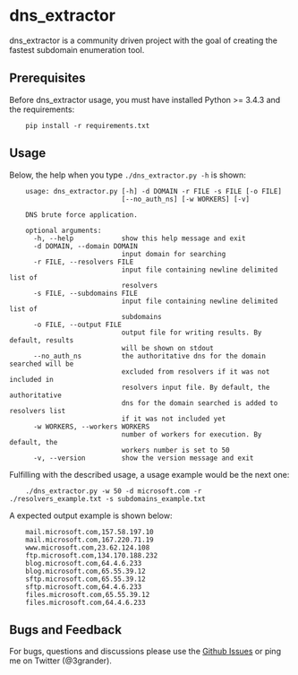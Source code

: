 # dns_extractor
dns_extractor is a community driven project with the goal of creating the fastest subdomain enumeration tool.

## Prerequisites
Before dns_extractor usage, you must have installed Python >= 3.4.3 and the requirements:
```
    pip install -r requirements.txt
```

## Usage
Below, the help when you type `./dns_extractor.py -h` is shown:

```
    usage: dns_extractor.py [-h] -d DOMAIN -r FILE -s FILE [-o FILE]
                            [--no_auth_ns] [-w WORKERS] [-v]
    
    DNS brute force application.

    optional arguments:
      -h, --help            show this help message and exit
      -d DOMAIN, --domain DOMAIN
                            input domain for searching
      -r FILE, --resolvers FILE
                            input file containing newline delimited list of
                            resolvers
      -s FILE, --subdomains FILE
                            input file containing newline delimited list of
                            subdomains
      -o FILE, --output FILE
                            output file for writing results. By default, results
                            will be shown on stdout
      --no_auth_ns          the authoritative dns for the domain searched will be
                            excluded from resolvers if it was not included in
                            resolvers input file. By default, the authoritative
                            dns for the domain searched is added to resolvers list
                            if it was not included yet
      -w WORKERS, --workers WORKERS
                            number of workers for execution. By default, the
                            workers number is set to 50
      -v, --version         show the version message and exit
```

Fulfilling with the described usage, a usage example would be the next one:
```
	./dns_extractor.py -w 50 -d microsoft.com -r ./resolvers_example.txt -s subdomains_example.txt
```

A expected output example is shown below:
```
    mail.microsoft.com,157.58.197.10
    mail.microsoft.com,167.220.71.19
    www.microsoft.com,23.62.124.108
    ftp.microsoft.com,134.170.188.232
    blog.microsoft.com,64.4.6.233
    blog.microsoft.com,65.55.39.12
    sftp.microsoft.com,65.55.39.12
    sftp.microsoft.com,64.4.6.233
    files.microsoft.com,65.55.39.12
    files.microsoft.com,64.4.6.233
```

## Bugs and Feedback
For bugs, questions and discussions please use the [Github Issues](https://github.com/eliasgranderubio/dns_extractor/issues) or ping me on Twitter (@3grander).
